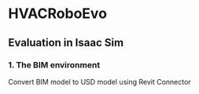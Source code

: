 # HVACRoboEvo
## Evaluation in Isaac Sim
### 1. The BIM environment
Convert BIM model to USD model using Revit Connector
